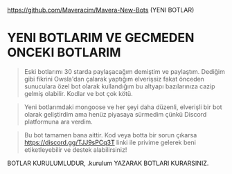 https://github.com/Maveracim/Mavera-New-Bots (YENI BOTLAR)

# YENI BOTLARIM VE GECMEDEN ONCEKI BOTLARIM
> Eski botlarımı 30 starda paylaşacağım demiştim ve paylaştım. Dediğim gibi fikrini Owsla'dan çalarak yaptığım elverişsiz fakat önceden sunuculara özel bot olarak kullandığım bu altyapı bazılarınıza cazip gelmiş olabilir. Kodlar ve bot çok kötü.

> Yeni botlarımdaki mongoose ve her şeyi daha düzenli, elverişli bir bot olarak geliştirdim ama henüz piyasaya sürmedim çünkü Discord platformuna ara verdim.

> Bu bot tamamen bana aittir. Kod veya botta bir sorun çıkarsa https://discord.gg/TJJ9sPCq3T linki ile privime gelerek beni etiketleyebilir ve destek alabilirsiniz!

BOTLAR KURULUMLUDUR, .kurulum YAZARAK BOTLARI KURARSINIZ.
